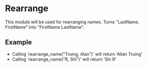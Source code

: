 Rearrange
=========

This module will be used for rearranging names.
Turns "LastName, FirstName" into "FirstName LastName".

## Example

* Calling 'rearrange_name("Truing, Alan")' will return  'Allan Truing'
* Calling 'rearrange_name("R, Shi")' will return  'Shi R'
